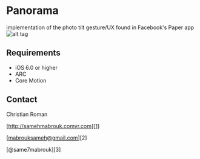 Panorama
========

implementation of the photo tilt gesture/UX found in Facebook's Paper app
![alt tag](http://s3.jt.io/tilt.gif)


Requirements
----------
* iOS 6.0 or higher
* ARC
* Core Motion

Contact
----------

Christian Roman
  
[http://samehmabrouk.comyr.com][1]

[mabrouksameh@gmail.com][2]

[@same7mabrouk][3] 
